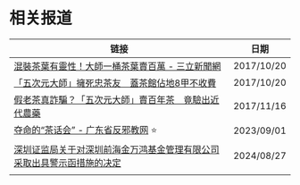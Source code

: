# 相关报道



| 链接                                                         | 日期       |
| ------------------------------------------------------------ | ---------- |
| [混裝茶葉有靈性！大師一桶茶葉賣百萬 - 三立新聞網](https://today.line.me/tw/v2/article/MmWO9Q) | 2017/10/20 |
| [「五次元大師」擁死忠茶友　蓋茶館佔地8甲不收費](https://www.setn.com/News.aspx?NewsID=306503) | 2017/10/20 |
| [假老茶真詐騙？「五次元大師」賣百年茶　竟驗出近代農藥](https://www.setn.com/News.aspx?NewsID=315840) | 2017/11/16 |
| [夺命的“茶话会” - 广东省反邪教网](https://www.gdsfxj.com/yfjs/content/post_141099.html) ⭐ | 2023/09/01 |
| [深圳证监局关于对深圳前海金万鸿基金管理有限公司采取出具警示函措施的决定](http://www.csrc.gov.cn/shenzhen/c104320/c7502976/content.shtml) | 2024/08/27 |
|                                                              |            |



